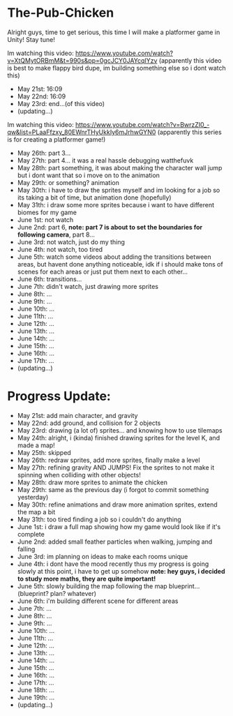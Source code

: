 # The-Pub-Chicken
Alright guys, time to get serious, this time I will make a platformer game in Unity! Stay tune!

Im watching this video: https://www.youtube.com/watch?v=XtQMytORBmM&t=990s&pp=0gcJCY0JAYcqIYzv (apparently this video is best to make flappy bird dupe, im building something else so i dont watch this)
- May 21st: 16:09
- May 22nd: 16:09
- May 23rd: end...(of this video)
- (updating...)

Im watching this video: https://www.youtube.com/watch?v=BwrzZI0_-qw&list=PLaaFfzxy_80EWnrTHyUkkIy6mJrhwGYN0 (apparently this series is for creating a platformer game!)
- May 26th: part 3...
- May 27th: part 4... it was a real hassle debugging watthefuvk
- May 28th: part something, it was about making the character wall jump but i dont want that so i move on to the animation
- May 29th: or something? animation
- May 30th: i have to draw the sprites myself and im looking for a job so its taking a bit of time, but animation done (hopefully)
- May 31th: i draw some more sprites because i want to have different biomes for my game
- June 1st: not watch
- June 2nd: part 6, **note: part 7 is about to set the boundaries for following camera**, part 8...
- June 3rd: not watch, just do my thing
- June 4th: not watch, too tired
- June 5th: watch some videos about adding the transitions between areas, but havent done anything noticeable, idk if i should make tons of scenes for each areas or just put them next to each other...
- June 6th: transitions...
- June 7th: didn't watch, just drawing more sprites
- June 8th: ...
- June 9th: ...
- June 10th: ...
- June 11th: ...
- June 12th: ...
- June 13th: ...
- June 14th: ...
- June 15th: ...
- June 16th: ...
- June 17th: ...
- (updating...)

# Progress Update:
- May 21st: add main character, and gravity
- May 22nd: add ground, and collision for 2 objects
- May 23rd: drawing (a lot of) sprites... and knowing how to use tilemaps
- May 24th: alright, i (kinda) finished drawing sprites for the level K, and made a map!
- May 25th: skipped
- May 26th: redraw sprites, add more sprites, finally make a level
- May 27th: refining gravity AND JUMPS! Fix the sprites to not make it spinning when colliding with other objects!
- May 28th: draw more sprites to animate the chicken
- May 29th: same as the previous day (i forgot to commit something yesterday)
- May 30th: refine animations and draw more animation sprites, extend the map a bit
- May 31th: too tired finding a job so i couldn't do anything
- June 1st: i draw a full map showing how my game would look like if it's complete
- June 2nd: added small feather particles when walking, jumping and falling
- June 3rd: im planning on ideas to make each rooms unique
- June 4th: i dont have the mood recently thus my progress is going slowly at this point, i have to get up somehow **note: hey guys, i decided to study more maths, they are quite important!**
- June 5th: slowly building the map following the map blueprint...(blueprint? plan? whatever)
- June 6th: i'm building different scene for different areas
- June 7th: ...
- June 8th: ...
- June 9th: ...
- June 10th: ...
- June 11th: ...
- June 12th: ...
- June 13th: ...
- June 14th: ...
- June 15th: ...
- June 16th: ...
- June 17th: ...
- June 18th: ...
- June 19th: ...
- (updating...)
